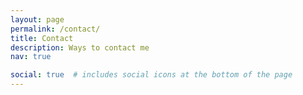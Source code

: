 ```yaml
---
layout: page
permalink: /contact/
title: Contact
description: Ways to contact me
nav: true

social: true  # includes social icons at the bottom of the page
---
```

